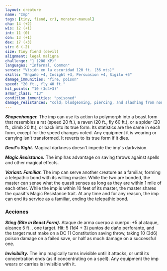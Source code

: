 ```yaml
---
layout: creature
name: "Imp"
tags: [tiny, fiend, cr1, monster-manual]
cha: 14 (+2)
wis: 12 (+1)
int: 11 (0)
con: 13 (+1)
dex: 17 (+3)
str: 6 (-2)
size: Tiny fiend (devil)
alignment: legal maligna
challenge: "1 (200 XP)"
languages: "Infernal, Common"
senses: "Visión en la oscuridad 120 ft. (36 mts)"
skills: "Engaño +4, Insight +3, Persuasion +4, Sigilo +5"
damage_immunities: "fire, poison"
speed: "20 ft., fly 40 ft."
hit_points: "10 (3d4+3)"
armor_class: "13"
condition_immunities: "poisoned"
damage_resistances: "cold; bludgeoning, piercing, and slashing from nonmagical/nonsilver weapons"
---
```


***Shapechanger.*** The imp can use its action to polymorph into a beast form that resembles a rat (speed 20 ft.), a raven (20 ft., fly 60 ft.), or a spider (20 ft., climb 20 ft.), or back into its true form. Its statistics are the same in each form, except for the speed changes noted. Any equipment it is wearing or carrying isn't transformed. It reverts to its true form if it dies.

***Devil's Sight.*** Magical darkness doesn't impede the imp's darkvision.

***Magic Resistance.*** The imp has advantage on saving throws against spells and other magical effects.

***Variant: Familiar.*** The imp can serve another creature as a familiar, forming a telepathic bond with its willing master. While the two are bonded, the master can sense what the quasit senses as long as they are within 1 mile of each other. While the imp is within 10 feet of its master, the master shares the quasit's Magic Resistance trait. At any time and for any reason, the imp can end its service as a familiar, ending the telepathic bond.

### Acciones

***Sting (Bite in Beast Form).*** Ataque de arma cuerpo a cuerpo: +5 al ataque, alcance 5 ft ., one target. Hit: 5 (1d4 + 3) puntos de daño perforante, and the target must make on a DC 11 Constitution saving throw, taking 10 (3d6) poison damage on a failed save, or half as much damage on a successful one.

***Invisibility.*** The imp magically turns invisible until it attacks, or until its concentration ends (as if concentrating on a spell). Any equipment the imp wears or carries is invisible with it.